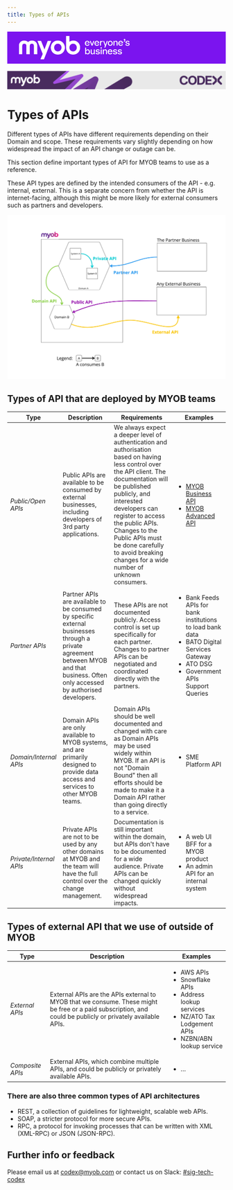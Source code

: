 ```yaml
---
title: Types of APIs
---
```


![MYOB Banner](../../../assets/images/myob-banner.png)

<!-- confluence-page-id: 9422700933 -->
![](../../assets/BANNER.png)

# Types of APIs

Different types of APIs have different requirements depending on their Domain and scope. These requirements vary slightly depending on how widespread the impact of an API change or outage can be.

This section define important types of API for MYOB teams to use as a reference.

These API types are defined by the intended consumers of the API - e.g. internal, external. This is a separate concern from whether the API is internet-facing, although this might be more likely for external consumers such as partners and developers.

![](../../assets/api-types.png)

## Types of API that are deployed by MYOB teams

| Type | Description | Requirements | Examples |
|------|-------------|--------------|----------|
| *Public/Open APIs* | Public APIs are available to be consumed by external businesses, including developers of 3rd party applications. | We always expect a deeper level of authentication and authorisation based on having less control over the API client. The documentation will be published publicly, and interested developers can register to access the public APIs. Changes to the Public APIs must be done carefully to avoid breaking changes for a wide number of unknown consumers. | <ul><li>[MYOB Business API](https://developer.myob.com/api/myob-business-api/)</li><li>[MYOB Advanced API](https://developer.myob.com/api/advanced/)</li></ul> |
| *Partner APIs* | Partner APIs are available to be consumed by specific external businesses through a private agreement between MYOB and that business. Often only accessed by authorised developers. | These APIs are not documented publicly. Access control is set up specifically for each partner. Changes to partner APIs can be negotiated and coordinated directly with the partners. | <ul><li>Bank Feeds APIs for bank institutions to load bank data</li><li>BATO Digital Services Gateway</li><li>ATO DSG</li><li>Government APIs Support Queries</li></ul> |
| *Domain/Internal APIs* | Domain APIs are only available to MYOB systems, and are primarily designed to provide data access and services to other MYOB teams. | Domain APIs should be well documented and changed with care as Domain APIs may be used widely within MYOB. If an API is not "Domain Bound" then all efforts should be made to make it a Domain API rather than going directly to a service. | <ul><li>SME Platform API</li></ul> |
| *Private/Internal APIs* | Private APIs are not to be used by any other domains at MYOB and the team will have the full control over the change management. | Documentation is still important within the domain, but APIs don't have to be documented for a wide audience. Private APIs can be changed quickly without widespread impacts. | <ul><li>A web UI BFF for a MYOB product</li><li>An admin API for an internal system</li></ul> |

## Types of external API that we use of outside of MYOB

| Type | Description | Examples |
|------|-------------|----------|
| *External APIs* | External APIs are the APIs external to MYOB that we consume. These might be free or a paid subscription, and could be publicly or privately available APIs. | <ul><li>AWS APIs</li><li>Snowflake APIs</li><li>Address lookup services</li><li>NZ/ATO Tax Lodgement APIs</li><li>NZBN/ABN lookup service</li></ul> |
| *Composite APIs* | External APIs, which combine multiple APIs, and could be publicly or privately available APIs. | <ul><li>…</li></ul> |

### There are also three common types of API architectures

- REST, a collection of guidelines for lightweight, scalable web APIs.
- SOAP, a stricter protocol for more secure APIs.
- RPC, a protocol for invoking processes that can be written with XML (XML-RPC) or JSON (JSON-RPC).

## Further info or feedback

Please email us at <codex@myob.com> or contact us on Slack: [#sig-tech-codex](https://myob.slack.com/archives/C02N8ADPGUX)
